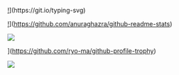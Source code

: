[!](https://readme-typing-svg.demolab.com/?lines=Welcome+to+my+Profile;Have+Fun+!)](https://git.io/typing-svg)

[!](https://github-readme-stats.vercel.app/api?username=spyhimself)](https://github.com/anuraghazra/github-readme-stats)

![](https://readme-jokes.vercel.app/api)

[](https://github-profile-trophy.vercel.app/?username=ryo-ma&theme=onedark)](https://github.com/ryo-ma/github-profile-trophy)

![](http://github-profile-summary-cards.vercel.app/api/cards/profile-details?username=spyhimself&theme=radical)

